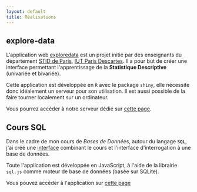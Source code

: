 ```yaml
---
layout: default
title: Réalisations
---
```


## explore-data

L'application web [exploredata](http://github.io/fxjollois/explore-data) est un projet initié par des enseignants du département [STID de Paris](http://www.stid-paris.fr), [IUT Paris Descartes](http://www.iut.parisdescarets.fr). Il a pour but de créer une interface permettant l'apprentissage de la **Statistique Descriptive** (univariée et bivariée). 

Cette application est développée en `R` avec le package `shiny`, elle nécessite donc idéalement un serveur pour son utilisation. Il est aussi possible de la faire tourner localement sur un ordinateur.

Vous pourrez accéder à notre serveur dédié sur [cette page](http://up5.fr/explore-data).

## Cours SQL

Dans le cadre de mon cours de *Bases de Données*, autour du langage **`SQL`**, j'ai créé une [interface](http://github.io/fxjollois/cours-sql) combinant le cours et l'interface d'interrogation à une base de données. 

Toute l'application est développée en JavaScript, à l'aide de la librairie `sql.js` comme moteur de base de données (basée sur SQLite).

Vous pouvez accéder à l'application sur [cette page](http://fxjollois.github.io/cours-sql)

